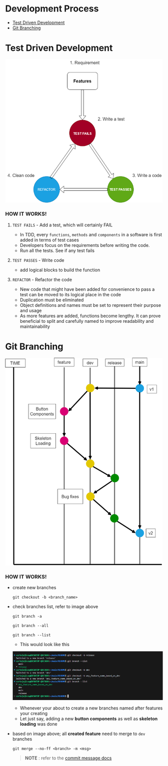# Development Process

* [Test Driven Development](#test-driven-development)
* [Git Branching](#git-branching)

# Test Driven Development
![alt text](../img/dev-process.png)


### HOW IT WORKS!

1. `TEST FAILS` - Add a test, which will certainly FAIL

    - In TDD, every `functions`, `methods` and `components` in a software is first added in terms of test cases
    - Developers focus on the requirements before writing the code.
    - Run all the tests. See if any test fails

2. `TEST PASSES` - Write code 
    - add logical blocks to build the function

3. `REFACTOR` - Refactor the code
    - New code that might have been added for convenience to pass a test can be moved to its logical place in the code
    - Duplication must be eliminated
    - Object definitions and names must be set to represent their purpose and usage
    - As more features are added, functions become lengthy. It can prove beneficial to split and carefully named to improve readability and maintainability



# Git Branching
![alt text](../img/git-branching.png)

### HOW IT WORKS!

 * create new branches
    ```
    git checkout -b <branch_name>
    ```
* check branches list, refer to image above
    ```
    git branch -a
    ```
    ```
    git branch --all
    ```
    ```
    git branch --list
    ```

    * This would look like this

    ![alt text](../img/git-branching-merge.png)

    * Whenever your about to create a new branches named after features your creating
    * Let just say, adding a new <strong>button components</strong> as well as <strong>skeleton loading</strong> was done

* based on image above; all **created feature** need to merge to `dev` branches
    ```
    git merge --no-ff <branch> -m <msg>
    ```
    > **NOTE** : refer to the [commit message docs](https://github.com/osea-dev/.github/blob/main/assets/docs/git_commits_message_format.md)

